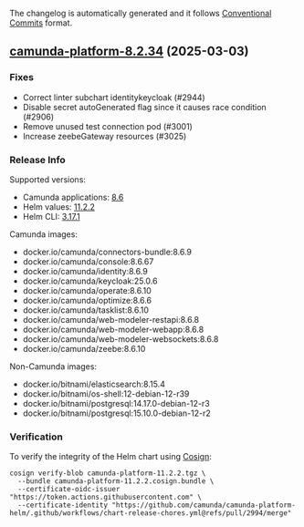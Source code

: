 The changelog is automatically generated and it follows [Conventional Commits](https://www.conventionalcommits.org/en/v1.0.0/) format.

## [camunda-platform-8.2.34](https://github.com/camunda/camunda-platform-helm/releases/tag/camunda-platform-8.2.34) (2025-03-03)

### Fixes

- Correct linter subchart identitykeycloak (#2944)
- Disable secret autoGenerated flag since it causes race condition (#2906)
- Remove unused test connection pod (#3001)
- Increase zeebeGateway resources (#3025)

<!-- generated by git-cliff -->
### Release Info

Supported versions:

- Camunda applications: [8.6](https://github.com/camunda/camunda-platform/releases?q=tag%3A8.6&expanded=true)
- Helm values: [11.2.2](https://artifacthub.io/packages/helm/camunda/camunda-platform/11.2.2#parameters)
- Helm CLI: [3.17.1](https://github.com/helm/helm/releases/tag/v3.17.1)

Camunda images:

- docker.io/camunda/connectors-bundle:8.6.9
- docker.io/camunda/console:8.6.67
- docker.io/camunda/identity:8.6.9
- docker.io/camunda/keycloak:25.0.6
- docker.io/camunda/operate:8.6.10
- docker.io/camunda/optimize:8.6.6
- docker.io/camunda/tasklist:8.6.10
- docker.io/camunda/web-modeler-restapi:8.6.8
- docker.io/camunda/web-modeler-webapp:8.6.8
- docker.io/camunda/web-modeler-websockets:8.6.8
- docker.io/camunda/zeebe:8.6.10

Non-Camunda images:

- docker.io/bitnami/elasticsearch:8.15.4
- docker.io/bitnami/os-shell:12-debian-12-r39
- docker.io/bitnami/postgresql:14.17.0-debian-12-r3
- docker.io/bitnami/postgresql:15.10.0-debian-12-r2

### Verification

To verify the integrity of the Helm chart using [Cosign](https://docs.sigstore.dev/signing/quickstart/):

```shell
cosign verify-blob camunda-platform-11.2.2.tgz \
  --bundle camunda-platform-11.2.2.cosign.bundle \
  --certificate-oidc-issuer "https://token.actions.githubusercontent.com" \
  --certificate-identity "https://github.com/camunda/camunda-platform-helm/.github/workflows/chart-release-chores.yml@refs/pull/2994/merge"
```
